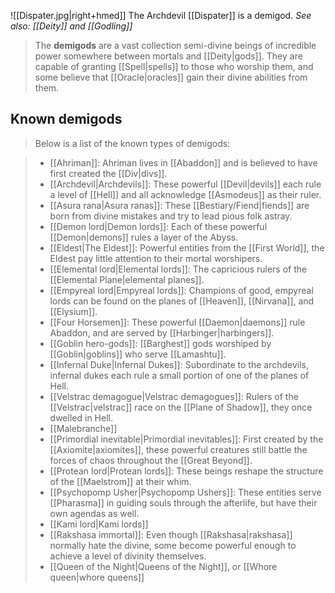 ![[Dispater.jpg|right+hmed]] 
 The Archdevil [[Dispater]] is a demigod.
*See also: [[Deity]] and [[Godling]]*
> The **demigods** are a vast collection semi-divine beings of incredible power somewhere between mortals and [[Deity|gods]]. They are capable of granting [[Spell|spells]] to those who worship them, and some believe that [[Oracle|oracles]] gain their divine abilities from them.


## Known demigods

> Below is a list of the known types of demigods:

> - [[Ahriman]]: Ahriman lives in [[Abaddon]] and is believed to have first created the [[Div|divs]].
> - [[Archdevil|Archdevils]]: These powerful [[Devil|devils]] each rule a level of [[Hell]] and all acknowledge [[Asmodeus]] as their ruler.
> - [[Asura rana|Asura ranas]]: These [[Bestiary/Fiend|fiends]] are born from divine mistakes and try to lead pious folk astray.
> - [[Demon lord|Demon lords]]: Each of these powerful [[Demon|demons]] rules a layer of the Abyss.
> - [[Eldest|The Eldest]]: Powerful entities from the [[First World]], the Eldest pay little attention to their mortal worshipers.
> - [[Elemental lord|Elemental lords]]: The capricious rulers of the [[Elemental Plane|elemental planes]].
> - [[Empyreal lord|Empyreal lords]]: Champions of good, empyreal lords can be found on the planes of [[Heaven]], [[Nirvana]], and [[Elysium]].
> - [[Four Horsemen]]: These powerful [[Daemon|daemons]] rule Abaddon, and are served by [[Harbinger|harbingers]].
> - [[Goblin hero-gods]]: [[Barghest]] gods worshiped by [[Goblin|goblins]] who serve [[Lamashtu]].
> - [[Infernal Duke|Infernal Dukes]]: Subordinate to the archdevils, infernal dukes each rule a small portion of one of the planes of Hell.
> - [[Velstrac demagogue|Velstrac demagogues]]: Rulers of the [[Velstrac|velstrac]] race on the [[Plane of Shadow]], they once dwelled in Hell.
> - [[Malebranche]]
> - [[Primordial inevitable|Primordial inevitables]]: First created by the [[Axiomite|axiomites]], these powerful creatures still battle the forces of chaos throughout the [[Great Beyond]].
> - [[Protean lord|Protean lords]]: These beings reshape the structure of the [[Maelstrom]] at their whim.
> - [[Psychopomp Usher|Psychopomp Ushers]]: These entities serve [[Pharasma]] in guiding souls through the afterlife, but have their own agendas as well.
> - [[Kami lord|Kami lords]]
> - [[Rakshasa immortal]]: Even though [[Rakshasa|rakshasa]] normally hate the divine, some become powerful enough to achieve a level of divinity themselves.
> - [[Queen of the Night|Queens of the Night]], or [[Whore queen|whore queens]]
















